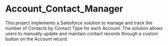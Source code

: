 # Account_Contact_Manager
This project implements a Salesforce solution to manage and track the number of Contacts by Contact Type for each Account. The solution allows users to manually update and maintain contact records through a custom button on the Account record.
